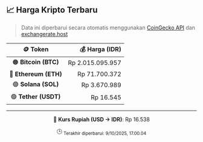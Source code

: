 

<!-- HARGA_KRIPTO -->
## 📈 Harga Kripto Terbaru

> Data ini diperbarui secara otomatis menggunakan [CoinGecko API](https://www.coingecko.com/) dan [exchangerate.host](https://exchangerate.host/)

<div align="center">

| 🪙 Token | 💰 Harga (IDR) |
|:------:|---------------:|
| 🟠 **Bitcoin (BTC)**   | Rp 2.015.095.957 |
| 🔵 **Ethereum (ETH)**  | Rp 71.700.372 |
| 🟣 **Solana (SOL)**    | Rp 3.670.989 |
| 🟢 **Tether (USDT)**   | Rp 16.545 |

---

💱 **Kurs Rupiah (USD → IDR)**: Rp 16.538

🕒 <sub>Terakhir diperbarui: 9/10/2025, 17.00.04</sub>

</div>
<!-- /HARGA_KRIPTO -->